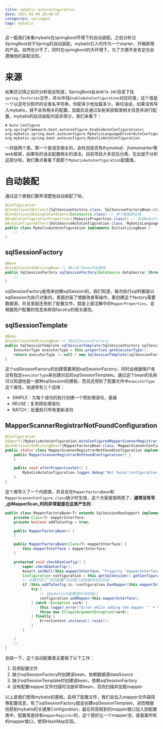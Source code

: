 ```yaml
---
title: mybatis autoconfiguration
date: 2021-03-09 20:48:57
categories: springbot
tags: mybatis
---
```


这一篇我们来看mybatis在springboot环境下的自动装配。之前分析过SpringBoot对于Spring的自动装配，mybatis引入时作为一个starter，开箱即用的产品，自然也少不了，同时在springboot的大环境下，为了方便开发肯定也会遵循他的装配法则。

<!-- more -->

<!-- toc -->

# 来源

如果还记得之前的分析就会知道，SpringBoot会从`META-INF`目录下找`spring.factories`文件，并从中找`EnableAutoConfiguration`对应的值，这个值是一个以逗号分割开的全类名字符串，你配多少他加载多少。换句话说，如果没有导入mybatis，就不会有相关的配置。加载后会通过反射来获取类相关信息并进行配置。mybatis的自动装配内容非常少，我们来看下：

```properties
# Auto Configure
org.springframework.boot.autoconfigure.EnableAutoConfiguration=\
org.mybatis.spring.boot.autoconfigure.MybatisLanguageDriverAutoConfiguration,\
org.mybatis.spring.boot.autoconfigure.MybatisAutoConfiguration
```

一共就两个类，第一个是语言相关的，会检测是否有*thymeleaf*、*framemarker*等web框架，如果有的话会配置相关的语法，目前项目大多前后分离，在此就不分析这部分啦，我们重点看看下面那个`MybatisAutoConfiguration`配置类。

# 自动装配

通过这个类我们要弄清楚他自动装配了啥。

```java
@Configuration
@ConditionalOnClass({SqlSessionFactory.class, SqlSessionFactoryBean.class}) // 路径下存在这两个类的class时生效
@ConditionalOnSingleCandidate(DataSource.class) // 单个数据源生效
@EnableConfigurationProperties({MybatisProperties.class}) // 启用mybatis配置文件的属性
@AutoConfigureAfter({DataSourceAutoConfiguration.class, MybatisLanguageDriverAutoConfiguration.class}) // 这两个类后自动配置
public class MybatisAutoConfiguration implements InitializingBean {
    // ...
}
```

## sqlSessionFactory

```java
@Bean
@ConditionalOnMissingBean // 缺少这个bean时创建他
public SqlSessionFactory sqlSessionFactory(DataSource dataSource) throws Exception {
    // ...
}
```

sqlSessionFactory是用来创建sqlSession的，我们知道，每次执行sql时都是以sqlSession为执行对象的，里面封装了增删改查等操作，要创建这个factory需要数据源，并且里面还用到了配置文件，就是上面注解中的`MapperProperties`，会根据用户配置的信息来修改facotry的相关属性。

## sqlSessionTemplate

```java
@Bean
@ConditionalOnMissingBean // 同sqlSessionFactory
public SqlSessionTemplate sqlSessionTemplate(SqlSessionFactory sqlSessionFactory) {
    ExecutorType executorType = this.properties.getExecutorType();
    return executorType != null ? new SqlSessionTemplate(sqlSessionFactory, executorType) : new SqlSessionTemplate(sqlSessionFactory);
}
```

这个sqlSessionFactory的创建需要用到sqlSessionFactory，同时会根据用户有没有指定`executorType`来创建对应的sqlSessionTemplate。通过这个bean的名称可以知道他是一直种sqlSession的模板，而且还用到了配置文件中`executorType`这个属性，他通常有三个选择：

- SIMPLE：为每个语句的执行创建一个预处理语句，基操
- REUSE：复用预处理语句
- BATCH：批量执行所有更新语句

## MapperScannerRegistrarNotFoundConfiguration

```java
@Configuration
@Import({MybatisAutoConfiguration.AutoConfiguredMapperScannerRegistrar.class}) // 导入
@ConditionalOnMissingBean({MapperFactoryBean.class, MapperScannerConfigurer.class}) // 缺少这两个类时生效
public static class MapperScannerRegistrarNotFoundConfiguration implements InitializingBean {
    public MapperScannerRegistrarNotFoundConfiguration() {
    }

    public void afterPropertiesSet() {
        MybatisAutoConfiguration.logger.debug("Not found configuration for registering mapper bean using @MapperScan, MapperFactoryBean and MapperScannerConfigurer.");
    }
}
```

这个类导入了一个内部类，并且会在`MapperFactoryBean`和`MapperScannerConfigure.class`缺少时生效，这个大家就很熟悉了，**通常没有写_@MapperScan_时的异常就是在这里产生的**：

```java
public class MapperFactoryBean<T> extends SqlSessionDaoSupport implements FactoryBean<T> {
    private Class<T> mapperInterface;
    private boolean addToConfig = true;

    public MapperFactoryBean() {
    }

    public MapperFactoryBean(Class<T> mapperInterface) {
        this.mapperInterface = mapperInterface;
    }

    protected void checkDaoConfig() {
        super.checkDaoConfig();
        Assert.notNull(this.mapperInterface, "Property 'mapperInterface' is required");
        Configuration configuration = this.getSqlSession().getConfiguration();
        // 如果开启了“添加配置”并且接口没有被添加过的话
        if (this.addToConfig && !configuration.hasMapper(this.mapperInterface)) {
            try {
                // 往mybatis的配置类中添加接口
                configuration.addMapper(this.mapperInterface);
            } catch (Exception var6) {
                this.logger.error("Error while adding the mapper '" + this.mapperInterface + "' to configuration.", var6);
                throw new IllegalArgumentException(var6);
            } finally {
                ErrorContext.instance().reset();
            }
        }

    }
    // ...
}
```

总结一下，这个自动配置类主要做了以下工作：

1. 启用配置文件
2. 缺少sqlSessionFactory时创建该bean，依赖数据源dataSource
3. 缺少sqlSessionTemplate时创建该bean，依赖sqlSessionFactory
4. 没有配置mapper文件扫描时注册异常bean，否则扫描并加载mapper

以上是我们使用mybatis的基础，启用了配置文件，我们会加入mapper文件路径等配置信息，有了sqlSessionFactory就会创建sqlSessionTemplate，进而根据他获到mybatis的关键类Configuration，最后将获取到的mapper接口加入到配置类中，配置类是持有`mapperRegister`的，这个就好比一个mapper池，装载着所有的mapper接口，使用HashMap实现。